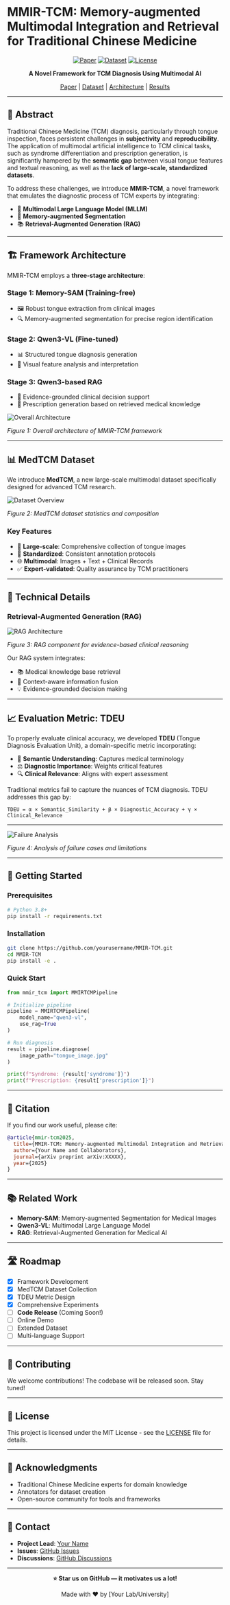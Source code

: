 # MMIR-TCM: Memory-augmented Multimodal Integration and Retrieval for Traditional Chinese Medicine

<div align="center">

[![Paper](https://img.shields.io/badge/Paper-arXiv-red.svg)](https://arxiv.org/abs/XXXXX)
[![Dataset](https://img.shields.io/badge/Dataset-MedTCM-blue.svg)](https://github.com/yourusername/MMIR-TCM)
[![License](https://img.shields.io/badge/License-MIT-green.svg)](LICENSE)

**A Novel Framework for TCM Diagnosis Using Multimodal AI**

[Paper](#paper) | [Dataset](#medtcm-dataset) | [Architecture](#architecture) | [Results](#results)

</div>

---

## 📌 Abstract

Traditional Chinese Medicine (TCM) diagnosis, particularly through tongue inspection, faces persistent challenges in **subjectivity** and **reproducibility**. The application of multimodal artificial intelligence to TCM clinical tasks, such as syndrome differentiation and prescription generation, is significantly hampered by the **semantic gap** between visual tongue features and textual reasoning, as well as the **lack of large-scale, standardized datasets**.

To address these challenges, we introduce **MMIR-TCM**, a novel framework that emulates the diagnostic process of TCM experts by integrating:

- 🧠 **Multimodal Large Language Model (MLLM)**
- 🎯 **Memory-augmented Segmentation**
- 📚 **Retrieval-Augmented Generation (RAG)**

---

## 🏗️ Framework Architecture

MMIR-TCM employs a **three-stage architecture**:

### Stage 1: Memory-SAM (Training-free)
- 🖼️ Robust tongue extraction from clinical images
- 🔍 Memory-augmented segmentation for precise region identification

### Stage 2: Qwen3-VL (Fine-tuned)
- 📊 Structured tongue diagnosis generation
- 🎨 Visual feature analysis and interpretation

### Stage 3: Qwen3-based RAG
- 📖 Evidence-grounded clinical decision support
- 💊 Prescription generation based on retrieved medical knowledge

![Overall Architecture](figures/MMIR-TCM_Overall_01.png)

*Figure 1: Overall architecture of MMIR-TCM framework*

---

## 📊 MedTCM Dataset

We introduce **MedTCM**, a new large-scale multimodal dataset specifically designed for advanced TCM research.

![Dataset Overview](figures/MMIR-TCM_Dataset_01.png)

*Figure 2: MedTCM dataset statistics and composition*

### Key Features

- 📸 **Large-scale**: Comprehensive collection of tongue images
- 🏥 **Standardized**: Consistent annotation protocols
- 🌐 **Multimodal**: Images + Text + Clinical Records
- ✅ **Expert-validated**: Quality assurance by TCM practitioners

---

## 🔬 Technical Details

### Retrieval-Augmented Generation (RAG)

![RAG Architecture](figures/MMIR-TCM_RAG_01.png)

*Figure 3: RAG component for evidence-based clinical reasoning*

Our RAG system integrates:
- 📚 Medical knowledge base retrieval
- 🔗 Context-aware information fusion
- 💡 Evidence-grounded decision making

---

## 📈 Evaluation Metric: TDEU

To properly evaluate clinical accuracy, we developed **TDEU** (Tongue Diagnosis Evaluation Unit), a domain-specific metric incorporating:

- 🎯 **Semantic Understanding**: Captures medical terminology
- ⚖️ **Diagnostic Importance**: Weights critical features
- 🔍 **Clinical Relevance**: Aligns with expert assessment

Traditional metrics fail to capture the nuances of TCM diagnosis. TDEU addresses this gap by:

```
TDEU = α × Semantic_Similarity + β × Diagnostic_Accuracy + γ × Clinical_Relevance
```

---


![Failure Analysis](figures/MMIR-TCM_Failures_01.png)

*Figure 4: Analysis of failure cases and limitations*

</details>

---

## 🚀 Getting Started

### Prerequisites

```bash
# Python 3.8+
pip install -r requirements.txt
```

### Installation

```bash
git clone https://github.com/yourusername/MMIR-TCM.git
cd MMIR-TCM
pip install -e .
```

### Quick Start

```python
from mmir_tcm import MMIRTCMPipeline

# Initialize pipeline
pipeline = MMIRTCMPipeline(
    model_name="qwen3-vl",
    use_rag=True
)

# Run diagnosis
result = pipeline.diagnose(
    image_path="tongue_image.jpg"
)

print(f"Syndrome: {result['syndrome']}")
print(f"Prescription: {result['prescription']}")
```

---

## 📖 Citation

If you find our work useful, please cite:

```bibtex
@article{mmir-tcm2025,
  title={MMIR-TCM: Memory-augmented Multimodal Integration and Retrieval for Traditional Chinese Medicine},
  author={Your Name and Collaborators},
  journal={arXiv preprint arXiv:XXXXX},
  year={2025}
}
```

---

## 📚 Related Work

- **Memory-SAM**: Memory-augmented Segmentation for Medical Images
- **Qwen3-VL**: Multimodal Large Language Model
- **RAG**: Retrieval-Augmented Generation for Medical AI

---

## 🛣️ Roadmap

- [x] Framework Development
- [x] MedTCM Dataset Collection
- [x] TDEU Metric Design
- [x] Comprehensive Experiments
- [ ] **Code Release** (Coming Soon!)
- [ ] Online Demo
- [ ] Extended Dataset
- [ ] Multi-language Support

---

## 🤝 Contributing

We welcome contributions! The codebase will be released soon. Stay tuned!

---

## 📄 License

This project is licensed under the MIT License - see the [LICENSE](LICENSE) file for details.

---

## 🙏 Acknowledgments

- Traditional Chinese Medicine experts for domain knowledge
- Annotators for dataset creation
- Open-source community for tools and frameworks

---

## 📧 Contact

- **Project Lead**: [Your Name](mailto:your.email@example.com)
- **Issues**: [GitHub Issues](https://github.com/yourusername/MMIR-TCM/issues)
- **Discussions**: [GitHub Discussions](https://github.com/yourusername/MMIR-TCM/discussions)

---

<div align="center">

**⭐ Star us on GitHub — it motivates us a lot!**

Made with ❤️ by [Your Lab/University]

</div>

